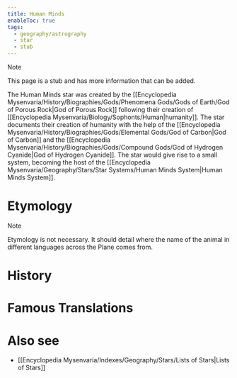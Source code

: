 ```yaml
---
title: Human Minds
enableToc: true
tags:
  - geography/astrography
  - star
  - stub
---
```


> [!note]
> This page is a stub and has more information that can be added.

The Human Minds star was created by the [[Encyclopedia Mysenvaria/History/Biographies/Gods/Phenomena Gods/Gods of Earth/God of Porous Rock|God of Porous Rock]] following their creation of [[Encyclopedia Mysenvaria/Biology/Sophonts/Human|humanity]]. The star documents their creation of humanity with the help of the [[Encyclopedia Mysenvaria/History/Biographies/Gods/Elemental Gods/God of Carbon|God of Carbon]] and the [[Encyclopedia Mysenvaria/History/Biographies/Gods/Compound Gods/God of Hydrogen Cyanide|God of Hydrogen Cyanide]]. The star would give rise to a small system, becoming the host of the [[Encyclopedia Mysenvaria/Geography/Stars/Star Systems/Human Minds System|Human Minds System]].
# Etymology

> [!note]
> Etymology is not necessary. It should detail where the name of the animal in different languages across the Plane comes from.
# History

# Famous Translations

# Also see
- [[Encyclopedia Mysenvaria/Indexes/Geography/Stars/Lists of Stars|Lists of Stars]]
